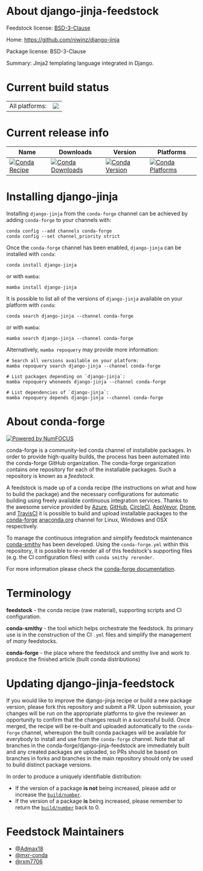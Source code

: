 About django-jinja-feedstock
============================

Feedstock license: [BSD-3-Clause](https://github.com/conda-forge/django-jinja-feedstock/blob/main/LICENSE.txt)

Home: https://github.com/niwinz/django-jinja

Package license: BSD-3-Clause

Summary: Jinja2 templating language integrated in Django.

Current build status
====================


<table><tr><td>All platforms:</td>
    <td>
      <a href="https://dev.azure.com/conda-forge/feedstock-builds/_build/latest?definitionId=15134&branchName=main">
        <img src="https://dev.azure.com/conda-forge/feedstock-builds/_apis/build/status/django-jinja-feedstock?branchName=main">
      </a>
    </td>
  </tr>
</table>

Current release info
====================

| Name | Downloads | Version | Platforms |
| --- | --- | --- | --- |
| [![Conda Recipe](https://img.shields.io/badge/recipe-django--jinja-green.svg)](https://anaconda.org/conda-forge/django-jinja) | [![Conda Downloads](https://img.shields.io/conda/dn/conda-forge/django-jinja.svg)](https://anaconda.org/conda-forge/django-jinja) | [![Conda Version](https://img.shields.io/conda/vn/conda-forge/django-jinja.svg)](https://anaconda.org/conda-forge/django-jinja) | [![Conda Platforms](https://img.shields.io/conda/pn/conda-forge/django-jinja.svg)](https://anaconda.org/conda-forge/django-jinja) |

Installing django-jinja
=======================

Installing `django-jinja` from the `conda-forge` channel can be achieved by adding `conda-forge` to your channels with:

```
conda config --add channels conda-forge
conda config --set channel_priority strict
```

Once the `conda-forge` channel has been enabled, `django-jinja` can be installed with `conda`:

```
conda install django-jinja
```

or with `mamba`:

```
mamba install django-jinja
```

It is possible to list all of the versions of `django-jinja` available on your platform with `conda`:

```
conda search django-jinja --channel conda-forge
```

or with `mamba`:

```
mamba search django-jinja --channel conda-forge
```

Alternatively, `mamba repoquery` may provide more information:

```
# Search all versions available on your platform:
mamba repoquery search django-jinja --channel conda-forge

# List packages depending on `django-jinja`:
mamba repoquery whoneeds django-jinja --channel conda-forge

# List dependencies of `django-jinja`:
mamba repoquery depends django-jinja --channel conda-forge
```


About conda-forge
=================

[![Powered by
NumFOCUS](https://img.shields.io/badge/powered%20by-NumFOCUS-orange.svg?style=flat&colorA=E1523D&colorB=007D8A)](https://numfocus.org)

conda-forge is a community-led conda channel of installable packages.
In order to provide high-quality builds, the process has been automated into the
conda-forge GitHub organization. The conda-forge organization contains one repository
for each of the installable packages. Such a repository is known as a *feedstock*.

A feedstock is made up of a conda recipe (the instructions on what and how to build
the package) and the necessary configurations for automatic building using freely
available continuous integration services. Thanks to the awesome service provided by
[Azure](https://azure.microsoft.com/en-us/services/devops/), [GitHub](https://github.com/),
[CircleCI](https://circleci.com/), [AppVeyor](https://www.appveyor.com/),
[Drone](https://cloud.drone.io/welcome), and [TravisCI](https://travis-ci.com/)
it is possible to build and upload installable packages to the
[conda-forge](https://anaconda.org/conda-forge) [anaconda.org](https://anaconda.org/)
channel for Linux, Windows and OSX respectively.

To manage the continuous integration and simplify feedstock maintenance
[conda-smithy](https://github.com/conda-forge/conda-smithy) has been developed.
Using the ``conda-forge.yml`` within this repository, it is possible to re-render all of
this feedstock's supporting files (e.g. the CI configuration files) with ``conda smithy rerender``.

For more information please check the [conda-forge documentation](https://conda-forge.org/docs/).

Terminology
===========

**feedstock** - the conda recipe (raw material), supporting scripts and CI configuration.

**conda-smithy** - the tool which helps orchestrate the feedstock.
                   Its primary use is in the construction of the CI ``.yml`` files
                   and simplify the management of *many* feedstocks.

**conda-forge** - the place where the feedstock and smithy live and work to
                  produce the finished article (built conda distributions)


Updating django-jinja-feedstock
===============================

If you would like to improve the django-jinja recipe or build a new
package version, please fork this repository and submit a PR. Upon submission,
your changes will be run on the appropriate platforms to give the reviewer an
opportunity to confirm that the changes result in a successful build. Once
merged, the recipe will be re-built and uploaded automatically to the
`conda-forge` channel, whereupon the built conda packages will be available for
everybody to install and use from the `conda-forge` channel.
Note that all branches in the conda-forge/django-jinja-feedstock are
immediately built and any created packages are uploaded, so PRs should be based
on branches in forks and branches in the main repository should only be used to
build distinct package versions.

In order to produce a uniquely identifiable distribution:
 * If the version of a package **is not** being increased, please add or increase
   the [``build/number``](https://docs.conda.io/projects/conda-build/en/latest/resources/define-metadata.html#build-number-and-string).
 * If the version of a package **is** being increased, please remember to return
   the [``build/number``](https://docs.conda.io/projects/conda-build/en/latest/resources/define-metadata.html#build-number-and-string)
   back to 0.

Feedstock Maintainers
=====================

* [@Admax18](https://github.com/Admax18/)
* [@mxr-conda](https://github.com/mxr-conda/)
* [@rxm7706](https://github.com/rxm7706/)


